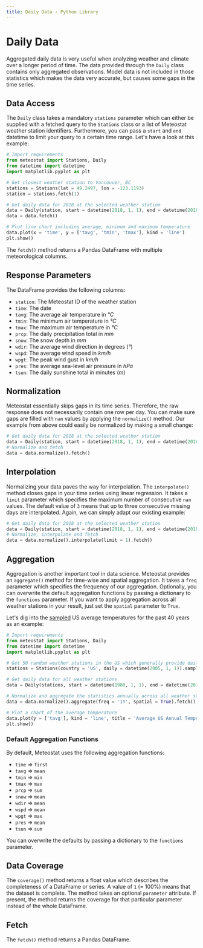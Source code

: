 ```yaml
---
title: Daily Data ‹ Python Library
---
```


# Daily Data

Aggregated daily data is very useful when analyzing weather and climate over a longer period of time. The data provided through the `Daily` class contains only aggregated observations. Model data is not included in those statistics which makes the data very accurate, but causes some gaps in the time series.

## Data Access
The `Daily` class takes a mandatory `stations` parameter which can either be supplied with a fetched query to the `Stations` class or a list of Meteostat weather station identifiers. Furthermore, you can pass a `start` and `end` datetime to limit your query to a certain time range. Let's have a look at this example:

```python
# Import requirements
from meteostat import Stations, Daily
from datetime import datetime
import matplotlib.pyplot as plt

# Get closest weather station to Vancouver, BC
stations = Stations(lat = 49.2497, lon = -123.1193)
station = stations.fetch(1)

# Get daily data for 2018 at the selected weather station
data = Daily(station, start = datetime(2018, 1, 1), end = datetime(2018, 12, 31))
data = data.fetch()

# Plot line chart including average, minimum and maximum temperature
data.plot(x = 'time', y = ['tavg', 'tmin', 'tmax'], kind = 'line')
plt.show()
```

The `fetch()` method returns a Pandas DataFrame with multiple meteorological columns.

## Response Parameters
The DataFrame provides the following columns:

* `station`: The Meteostat ID of the weather station
* `time`: The date
* `tavg`: The average air temperature in _°C_
* `tmin`: The minimum air temperature in _°C_
* `tmax`: The maximum air temperature in _°C_
* `prcp`: The daily precipitation total in _mm_
* `snow`: The snow depth in _mm_
* `wdir`: The average wind direction in degrees (_°_)
* `wspd`: The average wind speed in _km/h_
* `wpgt`: The peak wind gust in _km/h_
* `pres`: The average sea-level air pressure in _hPa_
* `tsun`: The daily sunshine total in minutes (_m_)

## Normalization
Meteostat essentially skips gaps in its time series. Therefore, the raw response does not necessarily contain one row per day. You can make sure gaps are filled with `nan` values by applying the `normalize()` method. Our example from above could easily be normalized by making a small change:

```python
# Get daily data for 2018 at the selected weather station
data = Daily(station, start = datetime(2018, 1, 1), end = datetime(2018, 12, 31))
# Normalize and fetch
data = data.normalize().fetch()
```

## Interpolation
Normalizing your data paves the way for interpolation. The `interpolate()` method closes gaps in your time series using linear regression. It takes a `limit` parameter which specifies the maximum number of consecutive `nan` values. The default value of `3` means that up to three consecutive missing days are interpolated. Again, we can simply adapt our existing example:

```python
# Get daily data for 2018 at the selected weather station
data = Daily(station, start = datetime(2018, 1, 1), end = datetime(2018, 12, 31))
# Normalize, interpolate and fetch
data = data.normalize().interpolate(limit = 1).fetch()
```

## Aggregation
Aggregation is another important tool in data science. Meteostat provides an `aggregate()` method for time-wise and spatial aggregation. It takes a `freq` parameter which specifies the frequency of our aggregation. Optionally, you can overwrite the default aggregation functions by passing a dictionary to the `functions` parameter. If you want to apply aggregation across all weather stations in your result, just set the `spatial` parameter to `True`.

Let's dig into the [sampled](https://github.com/meteostat/meteostat-python/wiki/Weather-Stations#sample) US average temperatures for the past 40 years as an example:

```python
# Import requirements
from meteostat import Stations, Daily
from datetime import datetime
import matplotlib.pyplot as plt

# Get 50 random weather stations in the US which generally provide daily data
stations = Stations(country = 'US', daily = datetime(2005, 1, 1)).sample(50).fetch()

# Get daily data for all weather stations
data = Daily(stations, start = datetime(1980, 1, 1), end = datetime(2019, 12, 31))

# Normalize and aggregate the statistics annually across all weather stations
data = data.normalize().aggregate(freq = '1Y', spatial = True).fetch()

# Plot a chart of the average temperature
data.plot(y = ['tavg'], kind = 'line', title = 'Average US Annual Temperature from 1980 to 2019')
plt.show()
```

### Default Aggregation Functions
By default, Meteostat uses the following aggregation functions:

* `time` => `first`
* `tavg` => `mean`
* `tmin` => `min`
* `tmax` => `max`
* `prcp` => `sum`
* `snow` => `mean`
* `wdir` => `mean`
* `wspd` => `mean`
* `wpgt` => `max`
* `pres` => `mean`
* `tsun` => `sum`

You can overwrite the defaults by passing a dictionary to the `functions` parameter.

## Data Coverage
The `coverage()` method returns a float value which describes the completeness of a DataFrame or series. A value of `1` (= 100%) means that the dataset is complete. The method takes an optional `parameter` attribute. If present, the method returns the coverage for that particular parameter instead of the whole DataFrame.

## Fetch
The `fetch()` method returns a Pandas DataFrame.
